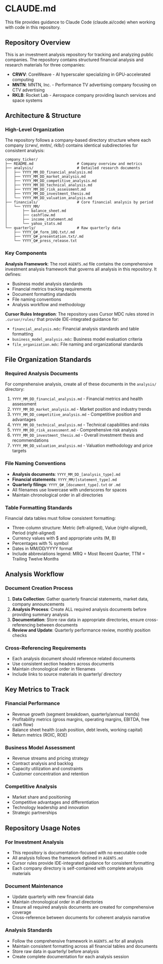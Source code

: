 # CLAUDE.md

This file provides guidance to Claude Code (claude.ai/code) when working with code in this repository.

## Repository Overview

This is an investment analysis repository for tracking and analyzing public companies. The repository contains structured financial analysis and research materials for three companies:
- **CRWV**: CoreWeave - AI hyperscaler specializing in GPU-accelerated computing
- **MNTN**: MNTN, Inc. - Performance TV advertising company focusing on CTV advertising
- **RKLB**: Rocket Lab - Aerospace company providing launch services and space systems

## Architecture & Structure

### High-Level Organization
The repository follows a company-based directory structure where each company (crwv/, mntn/, rklb/) contains identical subdirectories for consistent analysis:

```
company_ticker/
├── README.md                    # Company overview and metrics
├── analysis/                    # Detailed research documents
│   ├── YYYY_MM_DD_financial_analysis.md
│   ├── YYYY_MM_DD_market_analysis.md
│   ├── YYYY_MM_DD_competitive_analysis.md
│   ├── YYYY_MM_DD_technical_analysis.md
│   ├── YYYY_MM_DD_risk_assessment.md
│   ├── YYYY_MM_DD_investment_thesis.md
│   └── YYYY_MM_DD_valuation_analysis.md
├── financials/                  # Core financial analysis by period
│   └── YYYY_MM/
│       ├── balance_sheet.md
│       ├── cashflow.md
│       ├── income_statement.md
│       └── yahoo_stats.md
└── quarterly/                   # Raw quarterly data
    ├── YYYY_Q#_form_10Q.txt/.md
    ├── YYYY_Q#_presentation.txt/.md
    └── YYYY_Q#_press_release.txt
```

### Key Components

**Analysis Framework**: The root `AGENTS.md` file contains the comprehensive investment analysis framework that governs all analysis in this repository. It defines:
- Business model analysis standards
- Financial metrics tracking requirements
- Document formatting standards
- File naming conventions
- Analysis workflow and methodology

**Cursor Rules Integration**: The repository uses Cursor MDC rules stored in `.cursor/rules/` that provide IDE-integrated guidance for:
- `financial_analysis.mdc`: Financial analysis standards and table formatting
- `business_model_analysis.mdc`: Business model evaluation criteria
- `file_organization.mdc`: File naming and organizational standards

## File Organization Standards

### Required Analysis Documents
For comprehensive analysis, create all of these documents in the `analysis/` directory:
1. `YYYY_MM_DD_financial_analysis.md` - Financial metrics and health assessment
2. `YYYY_MM_DD_market_analysis.md` - Market position and industry trends  
3. `YYYY_MM_DD_competitive_analysis.md` - Competitive position and advantages
4. `YYYY_MM_DD_technical_analysis.md` - Technical capabilities and risks
5. `YYYY_MM_DD_risk_assessment.md` - Comprehensive risk analysis
6. `YYYY_MM_DD_investment_thesis.md` - Overall investment thesis and recommendations
7. `YYYY_MM_DD_valuation_analysis.md` - Valuation methodology and price targets

### File Naming Conventions
- **Analysis documents**: `YYYY_MM_DD_[analysis_type].md`
- **Financial statements**: `YYYY_MM/[statement_type].md` 
- **Quarterly filings**: `YYYY_Q#_[document_type].txt` or `.md`
- All filenames use lowercase with underscores for spaces
- Maintain chronological order in all directories

### Table Formatting Standards
Financial data tables must follow consistent formatting:
- Three-column structure: Metric (left-aligned), Value (right-aligned), Period (right-aligned)
- Currency values with $ and appropriate units (M, B)
- Percentages with % symbol
- Dates in MM/DD/YYYY format
- Include abbreviations legend: MRQ = Most Recent Quarter, TTM = Trailing Twelve Months

## Analysis Workflow

### Document Creation Process
1. **Data Collection**: Gather quarterly financial statements, market data, company announcements
2. **Analysis Process**: Create ALL required analysis documents before providing summary analysis
3. **Documentation**: Store raw data in appropriate directories, ensure cross-referencing between documents
4. **Review and Update**: Quarterly performance review, monthly position checks

### Cross-Referencing Requirements
- Each analysis document should reference related documents
- Use consistent section headers across documents
- Maintain chronological order in filenames
- Include links to source materials in quarterly/ directory

## Key Metrics to Track

### Financial Performance
- Revenue growth (segment breakdown, quarterly/annual trends)
- Profitability metrics (gross margins, operating margins, EBITDA, free cash flow)
- Balance sheet health (cash position, debt levels, working capital)
- Return metrics (ROIC, ROE)

### Business Model Assessment
- Revenue streams and pricing strategy
- Contract analysis and backlog
- Capacity utilization and constraints
- Customer concentration and retention

### Competitive Analysis
- Market share and positioning
- Competitive advantages and differentiation
- Technology leadership and innovation
- Strategic partnerships

## Repository Usage Notes

### For Investment Analysis
- This repository is documentation-focused with no executable code
- All analysis follows the framework defined in `AGENTS.md`
- Cursor rules provide IDE-integrated guidance for consistent formatting
- Each company directory is self-contained with complete analysis materials

### Document Maintenance
- Update quarterly with new financial data
- Maintain chronological order in all directories
- Ensure all required analysis documents are created for comprehensive coverage
- Cross-reference between documents for coherent analysis narrative

### Analysis Standards
- Follow the comprehensive framework in `AGENTS.md` for all analysis
- Maintain consistent formatting across all financial tables and documents
- Store raw data in quarterly/ before analysis
- Create complete documentation for each analysis session
